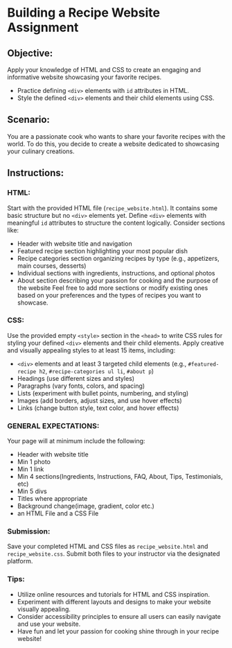 # Building a Recipe Website Assignment

## Objective:

Apply your knowledge of HTML and CSS to create an engaging and informative website showcasing your favorite recipes.
- Practice defining `<div>` elements with `id` attributes in HTML.
- Style the defined `<div>` elements and their child elements using CSS.

## Scenario:

You are a passionate cook who wants to share your favorite recipes with the world. To do this, you decide to create a website dedicated to showcasing your culinary creations.

## Instructions:

### HTML:

Start with the provided HTML file (`recipe_website.html`). It contains some basic structure but no `<div>` elements yet.
Define `<div>` elements with meaningful `id` attributes to structure the content logically. Consider sections like:
- Header with website title and navigation
- Featured recipe section highlighting your most popular dish
- Recipe categories section organizing recipes by type (e.g., appetizers, main courses, desserts)
- Individual sections with ingredients, instructions, and optional photos
- About section describing your passion for cooking and the purpose of the website
Feel free to add more sections or modify existing ones based on your preferences and the types of recipes you want to showcase.

### CSS:

Use the provided empty `<style>` section in the `<head>` to write CSS rules for styling your defined `<div>` elements and their child elements.
Apply creative and visually appealing styles to at least 15 items, including:
- `<div>` elements and at least 3 targeted child elements (e.g., `#featured-recipe h2`, `#recipe-categories ul li`, `#about p`)
- Headings (use different sizes and styles)
- Paragraphs (vary fonts, colors, and spacing)
- Lists (experiment with bullet points, numbering, and styling)
- Images (add borders, adjust sizes, and use hover effects)
- Links (change button style, text color, and hover effects)

### GENERAL EXPECTATIONS:
Your page will at minimum include the following:

- Header with website title 
- Min 1 photo
- Min 1 link
- Min 4 sections(Ingredients, Instructions, FAQ, About, Tips, Testimonials, etc)
- Min 5 divs
- Titles where appropriate
- Background change(image, gradient, color etc.)
- an HTML File and a CSS File

### Submission:

Save your completed HTML and CSS files as `recipe_website.html` and `recipe_website.css`.
Submit both files to your instructor via the designated platform.

### Tips:

- Utilize online resources and tutorials for HTML and CSS inspiration.
- Experiment with different layouts and designs to make your website visually appealing.
- Consider accessibility principles to ensure all users can easily navigate and use your website.
- Have fun and let your passion for cooking shine through in your recipe website!
